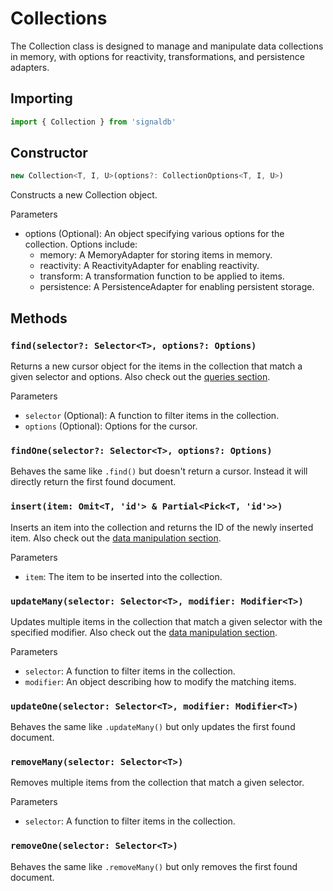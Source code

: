 # Collections

The Collection class is designed to manage and manipulate data collections in memory, with options for reactivity, transformations, and persistence adapters.

## Importing

```js
import { Collection } from 'signaldb'
```

## Constructor

```js
new Collection<T, I, U>(options?: CollectionOptions<T, I, U>)
```

Constructs a new Collection object.

Parameters
* options (Optional): An object specifying various options for the collection. Options include:
  * memory: A MemoryAdapter for storing items in memory.
  * reactivity: A ReactivityAdapter for enabling reactivity.
  * transform: A transformation function to be applied to items.
  * persistence: A PersistenceAdapter for enabling persistent storage.

## Methods

### `find(selector?: Selector<T>, options?: Options)`

Returns a new cursor object for the items in the collection that match a given selector and options.
Also check out the [queries section](/queries).

Parameters
* `selector` (Optional): A function to filter items in the collection.
* `options` (Optional): Options for the cursor.

### `findOne(selector?: Selector<T>, options?: Options)`
Behaves the same like `.find()` but doesn't return a cursor. Instead it will directly return the first found document.

### `insert(item: Omit<T, 'id'> & Partial<Pick<T, 'id'>>)`
Inserts an item into the collection and returns the ID of the newly inserted item.
Also check out the [data manipulation section](/data-manipulation).

Parameters
* `item`: The item to be inserted into the collection.

### `updateMany(selector: Selector<T>, modifier: Modifier<T>)`

Updates multiple items in the collection that match a given selector with the specified modifier.
Also check out the [data manipulation section](/data-manipulation).

Parameters
* `selector`: A function to filter items in the collection.
* `modifier`: An object describing how to modify the matching items.


### `updateOne(selector: Selector<T>, modifier: Modifier<T>)`

Behaves the same like `.updateMany()` but only updates the first found document.

### `removeMany(selector: Selector<T>)`

Removes multiple items from the collection that match a given selector.

Parameters
* `selector`: A function to filter items in the collection.

### `removeOne(selector: Selector<T>)`

Behaves the same like `.removeMany()` but only removes the first found document.
